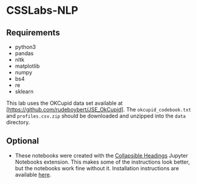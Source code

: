 # CSSLabs-NLP

## Requirements

* python3
* pandas
* nltk
* matplotlib
* numpy
* bs4
* re
* sklearn

This lab uses the OKCupid data set available at [https://github.com/rudeboybert/JSE_OkCupid]. The `okcupid_codebook.txt` and `profiles.csv.zip` should be downloaded and unzipped into the `data` directory.


## Optional
* These notebooks were created with the [Collapsible Headings](http://jupyter-contrib-nbextensions.readthedocs.io/en/latest/nbextensions/collapsible_headings/readme.html) Jupyter Notebooks extension. This makes some of the instructions look better, but the notebooks work fine without it. Installation instructions are available [here](https://github.com/ipython-contrib/jupyter_contrib_nbextensions). 
